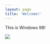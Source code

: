 ```yaml
---
layout: page
title: 'Welcome!'
---
```

This is Windows 98!

![](http://img4.wikia.nocookie.net/__cb20120406044008/spartaremix/images/c/cd/This_Is_Sparta!_(PC-98_Remix_V3_OPNA_Mix))
